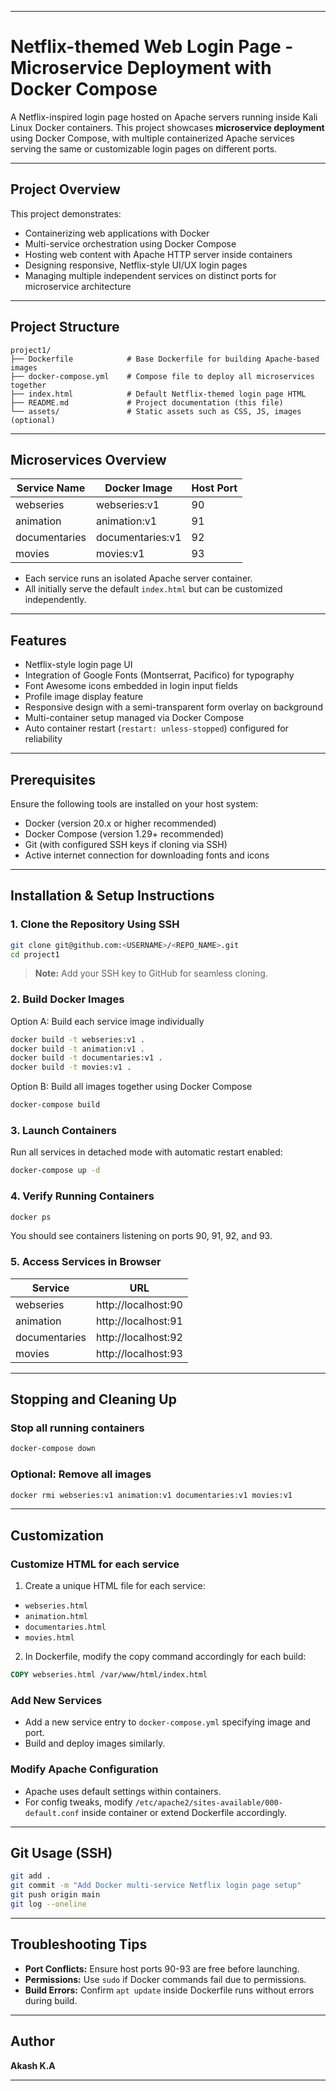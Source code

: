 
***

# Netflix-themed Web Login Page - Microservice Deployment with Docker Compose

A Netflix-inspired login page hosted on Apache servers running inside Kali Linux Docker containers. This project showcases **microservice deployment** using Docker Compose, with multiple containerized Apache services serving the same or customizable login pages on different ports.

***

## Project Overview

This project demonstrates:
- Containerizing web applications with Docker
- Multi-service orchestration using Docker Compose
- Hosting web content with Apache HTTP server inside containers
- Designing responsive, Netflix-style UI/UX login pages
- Managing multiple independent services on distinct ports for microservice architecture

***
## Project Structure

```plaintext
project1/
├── Dockerfile            # Base Dockerfile for building Apache-based images
├── docker-compose.yml    # Compose file to deploy all microservices together
├── index.html            # Default Netflix-themed login page HTML
├── README.md             # Project documentation (this file)
└── assets/               # Static assets such as CSS, JS, images (optional)
```

***

## Microservices Overview

| Service Name   | Docker Image       | Host Port |
|----------------|--------------------|-----------|
| webseries      | webseries:v1       | 90        |
| animation      | animation:v1       | 91        |
| documentaries  | documentaries:v1   | 92        |
| movies         | movies:v1          | 93        |

- Each service runs an isolated Apache server container.
- All initially serve the default `index.html` but can be customized independently.

***

## Features

- Netflix-style login page UI  
- Integration of Google Fonts (Montserrat, Pacifico) for typography  
- Font Awesome icons embedded in login input fields  
- Profile image display feature  
- Responsive design with a semi-transparent form overlay on background  
- Multi-container setup managed via Docker Compose  
- Auto container restart (`restart: unless-stopped`) configured for reliability  

***

## Prerequisites

Ensure the following tools are installed on your host system:

- Docker (version 20.x or higher recommended)  
- Docker Compose (version 1.29+ recommended)  
- Git (with configured SSH keys if cloning via SSH)  
- Active internet connection for downloading fonts and icons

***

## Installation & Setup Instructions

### 1. Clone the Repository Using SSH

```bash
git clone git@github.com:<USERNAME>/<REPO_NAME>.git
cd project1
```

> **Note:** Add your SSH key to GitHub for seamless cloning.

### 2. Build Docker Images

Option A: Build each service image individually

```bash
docker build -t webseries:v1 .
docker build -t animation:v1 .
docker build -t documentaries:v1 .
docker build -t movies:v1 .
```

Option B: Build all images together using Docker Compose

```bash
docker-compose build
```

### 3. Launch Containers

Run all services in detached mode with automatic restart enabled:

```bash
docker-compose up -d
```

### 4. Verify Running Containers

```bash
docker ps
```

You should see containers listening on ports 90, 91, 92, and 93.

### 5. Access Services in Browser

| Service       | URL                       |
|---------------|---------------------------|
| webseries     | http://localhost:90        |
| animation     | http://localhost:91        |
| documentaries | http://localhost:92        |
| movies        | http://localhost:93        |

***

## Stopping and Cleaning Up

### Stop all running containers

```bash
docker-compose down
```

### Optional: Remove all images

```bash
docker rmi webseries:v1 animation:v1 documentaries:v1 movies:v1
```

***

## Customization

### Customize HTML for each service

1. Create a unique HTML file for each service:

- `webseries.html`  
- `animation.html`  
- `documentaries.html`  
- `movies.html`

2. In Dockerfile, modify the copy command accordingly for each build:

```dockerfile
COPY webseries.html /var/www/html/index.html
```

### Add New Services

- Add a new service entry to `docker-compose.yml` specifying image and port.  
- Build and deploy images similarly.

### Modify Apache Configuration

- Apache uses default settings within containers.  
- For config tweaks, modify `/etc/apache2/sites-available/000-default.conf` inside container or extend Dockerfile accordingly.

***

## Git Usage (SSH)

```bash
git add .
git commit -m "Add Docker multi-service Netflix login page setup"
git push origin main
git log --oneline
```

***

## Troubleshooting Tips

- **Port Conflicts:** Ensure host ports 90-93 are free before launching.  
- **Permissions:** Use `sudo` if Docker commands fail due to permissions.  
- **Build Errors:** Confirm `apt update` inside Dockerfile runs without errors during build.

***

## Author

**Akash K.A**  


***

